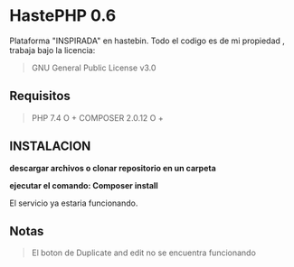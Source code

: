 # HastePHP 0.6

Plataforma "INSPIRADA" en hastebin. 
Todo el codigo es de mi propiedad , trabaja bajo la licencia:
> GNU General Public License v3.0


## Requisitos

> PHP 7.4 O +
> COMPOSER 2.0.12 O +

## INSTALACION

**descargar archivos o clonar repositorio en un carpeta**

**ejecutar el comando: Composer install**

El servicio ya estaria funcionando.

## Notas

> El boton de Duplicate and edit no se encuentra funcionando
